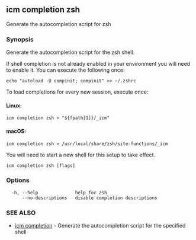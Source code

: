 ## icm completion zsh

Generate the autocompletion script for zsh

### Synopsis

Generate the autocompletion script for the zsh shell.

If shell completion is not already enabled in your environment you will need
to enable it.  You can execute the following once:

	echo "autoload -U compinit; compinit" >> ~/.zshrc

To load completions for every new session, execute once:

#### Linux:

	icm completion zsh > "${fpath[1]}/_icm"

#### macOS:

	icm completion zsh > /usr/local/share/zsh/site-functions/_icm

You will need to start a new shell for this setup to take effect.


```
icm completion zsh [flags]
```

### Options

```
  -h, --help              help for zsh
      --no-descriptions   disable completion descriptions
```

### SEE ALSO

* [icm completion](icm_completion.md)	 - Generate the autocompletion script for the specified shell

